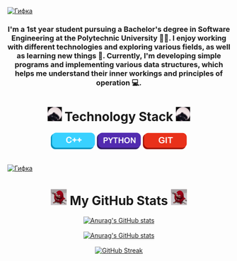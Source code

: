 
<a href="javascript:void(0)"> ![Гифка](video_2024-06-08_23-36-04.gif) </a>
<h3 align="center">

I'm a 1st year student pursuing a Bachelor's degree in Software Engineering at the Polytechnic University 👨‍🎓. I enjoy working with different technologies and exploring various fields, as well as learning new things 👾. Currently, I'm developing simple programs and implementing various data structures, which helps me understand their inner workings and principles of operation 💻.

</h3>

<div align="center">
    <h1><img src="./pedro.gif" alt="Pedro" width="32"> Technology Stack <img src="./pedro.gif" alt="Pedro" width="32"> </h1> 
    <img src="./maket1.png" alt="C++" width="100">
    <img src="./maket2.png" alt="Python" width="100">
    <img src="./maket3.png" alt="Git" width="100">
</div>

<a href="javascript:void(0)"> <br> ![Гифка](gif/test2.gif) </a>

<div align="center">
    <h1><img src="./redMan.gif" alt="Redman" width="36"> My GitHub Stats <img src="./redMan.gif" alt="Redman" width="36"></h1>
</div>

<div align="center">
  <a href="https://github.com/GosteGrid/github-readme-stats">
    <picture>
      <source media="(prefers-color-scheme: dark)" srcset="https://github-readme-stats.vercel.app/api?username=GosteGrid&show=reviews&show_icons=true&theme=midnight-purple&include_all_commits=true&bg_color=00000000#gh-dark-mode-only">
      <source media="(prefers-color-scheme: light)" srcset="https://github-readme-stats.vercel.app/api?username=GosteGrid&show=reviews&show_icons=true&include_all_commits=true&theme=graywhite&bg_color=00000000#gh-light-mode-only">
      <img src="https://github-readme-stats.vercel.app/api?username=GosteGrid&show=reviews&show_icons=true&theme=default&include_all_commits=true" alt="Anurag's GitHub stats">
    </picture>
  </a>
</div>
&nbsp; &nbsp;
<div align="center">
  <a href="https://github.com/GosteGrid/github-readme-stats">
    <picture>
      <source media="(prefers-color-scheme: dark)" srcset="https://github-readme-stats.vercel.app/api/top-langs/?username=GosteGrid&layout=donut&theme=midnight-purple&bg_color=00000000#gh-dark-mode-only">
      <source media="(prefers-color-scheme: light)" srcset="https://github-readme-stats.vercel.app/api/top-langs/?username=GosteGrid&layout=donut&theme=graywhite&bg_color=00000000#gh-light-mode-only">
      <img src="https://github-readme-stats.vercel.app/api?username=GosteGrid&show=reviews&show_icons=true&theme=default" alt="Anurag's GitHub stats">
    </picture>
  </a>
</div>
&nbsp; &nbsp;
<div align="center">
  <a href="https://git.io/streak-stats">
    <picture>
      <source media="(prefers-color-scheme: dark)" srcset="https://streak-stats.demolab.com?user=GosteGrid&theme=midnight-purple&background=00000000&hide_border=00000000">
      <source media="(prefers-color-scheme: light)" srcset="https://streak-stats.demolab.com?user=GosteGrid&theme=graywhite&background=00000000&hide_border=00000000">
      <img src="https://streak-stats.demolab.com/?username=GosteGrid&theme=default" alt="GitHub Streak">
    </picture>
  </a>
</div>

